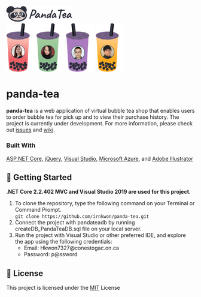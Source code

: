 <img src="https://github.com/irnkwon/panda-tea/blob/master/PandaTea/wwwroot/images/logo.png" width="35%">
<div style={{ display: flex, flex-direction: 'row' }}>
    <img src="https://github.com/irnkwon/panda-tea/blob/master/PandaTea/wwwroot/images/irene.png" width="15%">
    <img src="https://github.com/irnkwon/panda-tea/blob/master/PandaTea/wwwroot/images/samantha.png" width="15%">
    <img src="https://github.com/irnkwon/panda-tea/blob/master/PandaTea/wwwroot/images/dennis.png" width="15%">
    <img src="https://github.com/irnkwon/panda-tea/blob/master/PandaTea/wwwroot/images/jaden.png" width="15%">
</div>

# panda-tea

**panda-tea** is a web application of virtual bubble tea shop that enables users 
to order bubble tea for pick up and to view their purchase history. The project is currently under development.
For more information, please check out [issues](https://github.com/irnkwon/panda-tea/issues) and [wiki](https://github.com/irnkwon/panda-tea/wiki).

### Built With
[ASP.NET Core](https://dotnet.microsoft.com), 
[jQuery](https://jquery.com), 
[Visual Studio](https://visualstudio.microsoft.com), 
[Microsoft Azure](https://azure.microsoft.com), and
[Adobe Illustrator](https://www.adobe.com/ca/products/illustrator.html)
    
## 🚀 Getting Started

**.NET Core 2.2.402 MVC and Visual Studio 2019 are used for this project.**

1. To clone the repository, type the following command on your Terminal or Command Prompt.  
``` git clone https://github.com/irnkwon/panda-tea.git ```
2. Connect the project with pandateadb by running createDB_PandaTeaDB.sql file on your local server.
3. Run the project with Visual Studio or other preferred IDE, and explore the app using the following credentials: 
   * Email: H<span>kwon7327</span>@conestogac.on.ca
   * Password: p@ssword

## 📘 License

This project is licensed under the [MIT](LICENSE) License
